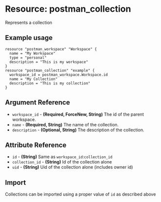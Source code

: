 # Resource: postman_collection
Represents a collection
## Example usage
```hcl
resource "postman_workspace" "Workspace" {
  name = "My Workspace"
  type = "personal"
  description = "This is my workspace"
}
resource "postman_collection" "example" {
  workspace_id = postman_workspace.Workspace.id
  name = "My Collection"
  description = "This is my collection"
}
```
## Argument Reference
* `workspace_id` - **(Required, ForceNew, String)** The id of the parent workspace.
* `name` - **(Required, String)** The name of the collection.
* `description` - **(Optional, String)** The description of the collection.
## Attribute Reference
* `id` - **(String)** Same as `workspace_id`:`collection_id`
* `collection_id` - **(String)** Id of the collection alone
* `uid` - **(String)** Uid of the collection alone (includes owner id)
## Import
Collections can be imported using a proper value of `id` as described above
